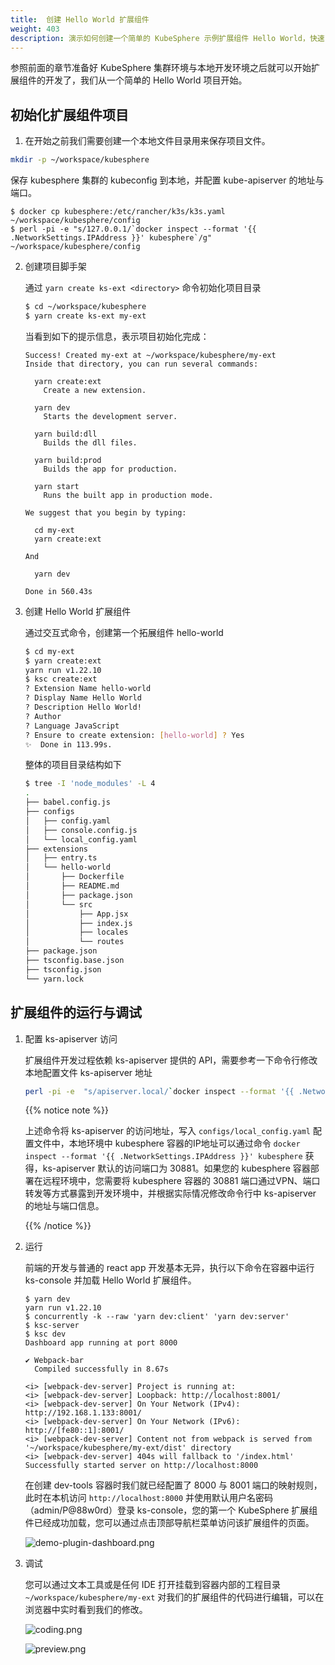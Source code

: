 ```yaml
---
title:  创建 Hello World 扩展组件
weight: 403
description: 演示如何创建一个简单的 KubeSphere 示例扩展组件 Hello World，快速了解开发扩展组件的流程 
---
```


参照前面的章节准备好 KubeSphere 集群环境与本地开发环境之后就可以开始扩展组件的开发了，我们从一个简单的 Hello World 项目开始。

## 初始化扩展组件项目

1. 在开始之前我们需要创建一个本地文件目录用来保存项目文件。

```bash
mkdir -p ~/workspace/kubesphere
```

保存 kubesphere 集群的 kubeconfig 到本地，并配置 kube-apiserver 的地址与端口。

```
$ docker cp kubesphere:/etc/rancher/k3s/k3s.yaml ~/workspace/kubesphere/config
$ perl -pi -e "s/127.0.0.1/`docker inspect --format '{{ .NetworkSettings.IPAddress }}' kubesphere`/g" ~/workspace/kubesphere/config
```

2. 创建项目脚手架

    通过 `yarn create ks-ext <directory>` 命令初始化项目目录

    ```bash
    $ cd ~/workspace/kubesphere
    $ yarn create ks-ext my-ext
    ```

    当看到如下的提示信息，表示项目初始化完成：

    ```
    Success! Created my-ext at ~/workspace/kubesphere/my-ext
    Inside that directory, you can run several commands:

      yarn create:ext
        Create a new extension.

      yarn dev
        Starts the development server.

      yarn build:dll
        Builds the dll files.

      yarn build:prod
        Builds the app for production.

      yarn start
        Runs the built app in production mode.

    We suggest that you begin by typing:

      cd my-ext
      yarn create:ext

    And

      yarn dev

    Done in 560.43s
    ```

3. 创建 Hello World 扩展组件

    通过交互式命令，创建第一个拓展组件 hello-world

    ```bash
    $ cd my-ext
    $ yarn create:ext
    yarn run v1.22.10
    $ ksc create:ext
    ? Extension Name hello-world
    ? Display Name Hello World
    ? Description Hello World!
    ? Author
    ? Language JavaScript
    ? Ensure to create extension: [hello-world] ? Yes
    ✨  Done in 113.99s.
    ```

    整体的项目目录结构如下

    ```bash
    $ tree -I 'node_modules' -L 4
    .
    ├── babel.config.js
    ├── configs
    │   ├── config.yaml
    │   ├── console.config.js
    │   └── local_config.yaml
    ├── extensions
    │   ├── entry.ts
    │   └── hello-world
    │       ├── Dockerfile
    │       ├── README.md
    │       ├── package.json
    │       └── src
    │           ├── App.jsx
    │           ├── index.js
    │           ├── locales
    │           └── routes
    ├── package.json
    ├── tsconfig.base.json
    ├── tsconfig.json
    └── yarn.lock
    ```


## 扩展组件的运行与调试

1. 配置 ks-apiserver 访问


   扩展组件开发过程依赖 ks-apiserver 提供的 API，需要参考一下命令行修改本地配置文件 ks-apiserver 地址

   ```sh
   perl -pi -e  "s/apiserver.local/`docker inspect --format '{{ .NetworkSettings.IPAddress }}' kubesphere`:30881/g" ~/workspace/kubesphere/my-ext/configs/local_config.yaml 
   ```

   {{% notice note %}}

   上述命令将 ks-apiserver 的访问地址，写入 `configs/local_config.yaml` 配置文件中，本地环境中 kubesphere 容器的IP地址可以通过命令 `docker inspect --format '{{ .NetworkSettings.IPAddress }}' kubesphere` 获得，ks-apiserver 默认的访问端口为 30881。如果您的 kubesphere 容器部署在远程环境中，您需要将 kubesphere 容器的 30881 端口通过VPN、端口转发等方式暴露到开发环境中，并根据实际情况修改命令行中 ks-apiserver 的地址与端口信息。 

   {{% /notice %}}


2. 运行

    前端的开发与普通的 react app 开发基本无异，执行以下命令在容器中运行 ks-console 并加载 Hello World 扩展组件。

    ```
    $ yarn dev
    yarn run v1.22.10
    $ concurrently -k --raw 'yarn dev:client' 'yarn dev:server'
    $ ksc-server
    $ ksc dev
    Dashboard app running at port 8000

    ✔ Webpack-bar
      Compiled successfully in 8.67s

    <i> [webpack-dev-server] Project is running at:
    <i> [webpack-dev-server] Loopback: http://localhost:8001/
    <i> [webpack-dev-server] On Your Network (IPv4): http://192.168.1.133:8001/
    <i> [webpack-dev-server] On Your Network (IPv6): http://[fe80::1]:8001/
    <i> [webpack-dev-server] Content not from webpack is served from '~/workspace/kubesphere/my-ext/dist' directory
    <i> [webpack-dev-server] 404s will fallback to '/index.html'
    Successfully started server on http://localhost:8000
    ```

    在创建 dev-tools 容器时我们就已经配置了 8000 与 8001 端口的映射规则，此时在本机访问 `http://localhost:8000` 并使用默认用户名密码（admin/P@88w0rd）登录 ks-console，您的第一个 KubeSphere 扩展组件已经成功加载，您可以通过点击顶部导航栏菜单访问该扩展组件的页面。

    ![demo-plugin-dashboard.png](images/get-started/hello-world-extension-dashboard.png)

3. 调试

    您可以通过文本工具或是任何 IDE 打开挂载到容器内部的工程目录 `~/workspace/kubesphere/my-ext` 对我们的扩展组件的代码进行编辑，可以在浏览器中实时看到我们的修改。

    ![coding.png](images/get-started/coding.png)

    ![preview.png](images/get-started/preview.png)



